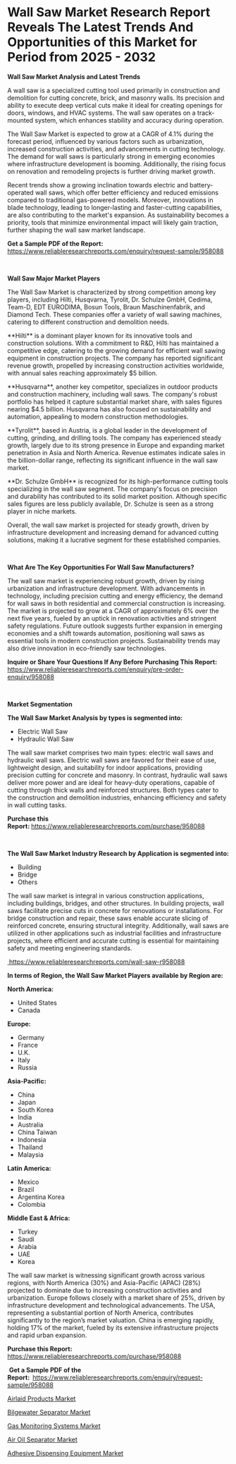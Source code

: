 <p><h1>Wall Saw Market Research Report Reveals The Latest Trends And Opportunities of this Market for Period from 2025 - 2032</h1></p><p><strong>Wall Saw Market Analysis and Latest Trends</strong></p>
<p><p>A wall saw is a specialized cutting tool used primarily in construction and demolition for cutting concrete, brick, and masonry walls. Its precision and ability to execute deep vertical cuts make it ideal for creating openings for doors, windows, and HVAC systems. The wall saw operates on a track-mounted system, which enhances stability and accuracy during operation.</p><p>The Wall Saw Market is expected to grow at a CAGR of 4.1% during the forecast period, influenced by various factors such as urbanization, increased construction activities, and advancements in cutting technology. The demand for wall saws is particularly strong in emerging economies where infrastructure development is booming. Additionally, the rising focus on renovation and remodeling projects is further driving market growth. </p><p>Recent trends show a growing inclination towards electric and battery-operated wall saws, which offer better efficiency and reduced emissions compared to traditional gas-powered models. Moreover, innovations in blade technology, leading to longer-lasting and faster-cutting capabilities, are also contributing to the market's expansion. As sustainability becomes a priority, tools that minimize environmental impact will likely gain traction, further shaping the wall saw market landscape.</p></p>
<p><strong>Get a Sample PDF of the Report:&nbsp;</strong> <a href="https://www.reliableresearchreports.com/enquiry/request-sample/958088?utm_campaign=16&utm_medium=2&utm_source=Github&utm_content=ia&utm_term=10042025&utm_id=wall-saw">https://www.reliableresearchreports.com/enquiry/request-sample/958088</a></p>
<p>&nbsp;</p>
<p><strong>Wall Saw Major Market Players</strong></p>
<p><p>The Wall Saw Market is characterized by strong competition among key players, including Hilti, Husqvarna, Tyrolit, Dr. Schulze GmbH, Cedima, Team-D, EDT EURODIMA, Bosun Tools, Braun Maschinenfabrik, and Diamond Tech. These companies offer a variety of wall sawing machines, catering to different construction and demolition needs.</p><p>**Hilti** is a dominant player known for its innovative tools and construction solutions. With a commitment to R&D, Hilti has maintained a competitive edge, catering to the growing demand for efficient wall sawing equipment in construction projects. The company has reported significant revenue growth, propelled by increasing construction activities worldwide, with annual sales reaching approximately $5 billion.</p><p>**Husqvarna**, another key competitor, specializes in outdoor products and construction machinery, including wall saws. The company's robust portfolio has helped it capture substantial market share, with sales figures nearing $4.5 billion. Husqvarna has also focused on sustainability and automation, appealing to modern construction methodologies.</p><p>**Tyrolit**, based in Austria, is a global leader in the development of cutting, grinding, and drilling tools. The company has experienced steady growth, largely due to its strong presence in Europe and expanding market penetration in Asia and North America. Revenue estimates indicate sales in the billion-dollar range, reflecting its significant influence in the wall saw market.</p><p>**Dr. Schulze GmbH** is recognized for its high-performance cutting tools specializing in the wall saw segment. The company's focus on precision and durability has contributed to its solid market position. Although specific sales figures are less publicly available, Dr. Schulze is seen as a strong player in niche markets.</p><p>Overall, the wall saw market is projected for steady growth, driven by infrastructure development and increasing demand for advanced cutting solutions, making it a lucrative segment for these established companies.</p></p>
<p>&nbsp;</p>
<p><strong>What Are The Key Opportunities For Wall Saw Manufacturers?</strong></p>
<p><p>The wall saw market is experiencing robust growth, driven by rising urbanization and infrastructure development. With advancements in technology, including precision cutting and energy efficiency, the demand for wall saws in both residential and commercial construction is increasing. The market is projected to grow at a CAGR of approximately 6% over the next five years, fueled by an uptick in renovation activities and stringent safety regulations. Future outlook suggests further expansion in emerging economies and a shift towards automation, positioning wall saws as essential tools in modern construction projects. Sustainability trends may also drive innovation in eco-friendly saw technologies.</p></p>
<p><strong>Inquire or Share Your Questions If Any Before Purchasing This Report:</strong> <a href="https://www.reliableresearchreports.com/enquiry/pre-order-enquiry/958088?utm_campaign=16&utm_medium=2&utm_source=Github&utm_content=ia&utm_term=10042025&utm_id=wall-saw">https://www.reliableresearchreports.com/enquiry/pre-order-enquiry/958088</a></p>
<p>&nbsp;</p>
<p><strong>Market Segmentation</strong></p>
<p><strong>The Wall Saw Market Analysis by types is segmented into:</strong></p>
<p><ul><li>Electric Wall Saw</li><li>Hydraulic Wall Saw</li></ul></p>
<p><p>The wall saw market comprises two main types: electric wall saws and hydraulic wall saws. Electric wall saws are favored for their ease of use, lightweight design, and suitability for indoor applications, providing precision cutting for concrete and masonry. In contrast, hydraulic wall saws deliver more power and are ideal for heavy-duty operations, capable of cutting through thick walls and reinforced structures. Both types cater to the construction and demolition industries, enhancing efficiency and safety in wall cutting tasks.</p></p>
<p><strong>Purchase this Report:&nbsp;</strong><a href="https://www.reliableresearchreports.com/purchase/958088?utm_campaign=16&utm_medium=2&utm_source=Github&utm_content=ia&utm_term=10042025&utm_id=wall-saw">https://www.reliableresearchreports.com/purchase/958088</a></p>
<p>&nbsp;</p>
<p><strong>The Wall Saw Market Industry Research by Application is segmented into:</strong></p>
<p><ul><li>Building</li><li>Bridge</li><li>Others</li></ul></p>
<p><p>The wall saw market is integral in various construction applications, including buildings, bridges, and other structures. In building projects, wall saws facilitate precise cuts in concrete for renovations or installations. For bridge construction and repair, these saws enable accurate slicing of reinforced concrete, ensuring structural integrity. Additionally, wall saws are utilized in other applications such as industrial facilities and infrastructure projects, where efficient and accurate cutting is essential for maintaining safety and meeting engineering standards.</p></p>
<p><a href="https://www.reliableresearchreports.com/wall-saw-r958088?utm_campaign=16&utm_medium=2&utm_source=Github&utm_content=ia&utm_term=10042025&utm_id=wall-saw">&nbsp;https://www.reliableresearchreports.com/wall-saw-r958088</a></p>
<p><strong>In terms of Region, the Wall Saw Market Players available by Region are:</strong></p>
<p>
    <p> <strong> North America: </strong>
        <ul>
            <li>United States</li>
            <li>Canada</li>
        </ul>
        </p> 
    <p> <strong> Europe: </strong>
        <ul>
            <li>Germany</li>
            <li>France</li>
            <li>U.K.</li>
            <li>Italy</li>
            <li>Russia</li>
        </ul>
        </p> 
    <p> <strong> Asia-Pacific: </strong>
        <ul>
            <li>China</li>
            <li>Japan</li>
            <li>South Korea</li>
            <li>India</li>
            <li>Australia</li>
            <li>China Taiwan</li>
            <li>Indonesia</li>
            <li>Thailand</li>
            <li>Malaysia</li>
        </ul>
        </p> 
    <p> <strong> Latin America: </strong>
        <ul>
            <li>Mexico</li>
            <li>Brazil</li>
            <li>Argentina Korea</li>
            <li>Colombia</li>
        </ul>
        </p> 
    <p> <strong> Middle East & Africa: </strong>
        <ul>
            <li>Turkey</li>
            <li>Saudi</li>
            <li>Arabia</li>
            <li>UAE</li>
            <li>Korea</li>
        </ul>
    </p>
    </p>
<p><p>The wall saw market is witnessing significant growth across various regions, with North America (30%) and Asia-Pacific (APAC) (28%) projected to dominate due to increasing construction activities and urbanization. Europe follows closely with a market share of 25%, driven by infrastructure development and technological advancements. The USA, representing a substantial portion of North America, contributes significantly to the region’s market valuation. China is emerging rapidly, holding 17% of the market, fueled by its extensive infrastructure projects and rapid urban expansion.</p></p>
<p><strong>Purchase this Report: </strong><a href="https://www.reliableresearchreports.com/purchase/958088?utm_campaign=16&utm_medium=2&utm_source=Github&utm_content=ia&utm_term=10042025&utm_id=wall-saw">https://www.reliableresearchreports.com/purchase/958088</a></p>
<p>&nbsp;<strong>Get a Sample PDF of the Report:&nbsp;&nbsp;</strong><a href="https://www.reliableresearchreports.com/enquiry/request-sample/958088?utm_campaign=16&utm_medium=2&utm_source=Github&utm_content=ia&utm_term=10042025&utm_id=wall-saw">https://www.reliableresearchreports.com/enquiry/request-sample/958088</a></p>
<p><strong></strong></p>
<p><p><a href="https://github.com/naanaafranxu/Market-Research-Report-List-1/blob/main/airlaid-products-market.md?utm_campaign=16&utm_medium=2&utm_source=Github&utm_content=ia&utm_term=10042025&utm_id=wall-saw">Airlaid Products Market</a></p><p><a href="https://github.com/goliareanoyh/Market-Research-Report-List-1/blob/main/bilgewater-separator-market.md?utm_campaign=16&utm_medium=2&utm_source=Github&utm_content=ia&utm_term=10042025&utm_id=wall-saw">Bilgewater Separator Market</a></p><p><a href="https://github.com/phephezxnf/Market-Research-Report-List-1/blob/main/gas-monitoring-systems-market.md?utm_campaign=16&utm_medium=2&utm_source=Github&utm_content=ia&utm_term=10042025&utm_id=wall-saw">Gas Monitoring Systems Market</a></p><p><a href="https://github.com/nyanikumchu/Market-Research-Report-List-1/blob/main/air-oil-separator-market.md?utm_campaign=16&utm_medium=2&utm_source=Github&utm_content=ia&utm_term=10042025&utm_id=wall-saw">Air Oil Separator Market</a></p><p><a href="https://github.com/suebabuhai/Market-Research-Report-List-1/blob/main/adhesive-dispensing-equipment-market.md?utm_campaign=16&utm_medium=2&utm_source=Github&utm_content=ia&utm_term=10042025&utm_id=wall-saw">Adhesive Dispensing Equipment Market</a></p></p>